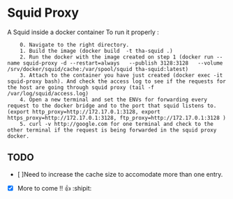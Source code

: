 # Squid Proxy
A Squid  inside a docker container
To run it properly :

	
```	
	0. Navigate to the right directory.
	1. Build the image (docker build  -t tha-squid .)
	2. Run the docker with the image created on step 1 (docker run --name squid-proxy -d --restart=always   --publish 3128:3128   --volume /srv/docker/squid/cache:/var/spool/squid tha-squid:latest)
	3. Attach to the container you have just created (docker exec -it squid-proxy bash). And check the access log to see if the requests for the host are going through squid proxy (tail -f /var/log/squid/access.log)
	4. Open a new terminal and set the ENVs for forwarding every request to the docker bridge and to the port that squid listens to.  (export http_proxy=http://172.17.0.1:3128, export https_proxy=http://172.17.0.1:3128, ftp_proxy=http://172.17.0.1:3128 )
	5. curl -v http://google.com for one terminal and check to the other terminal if the request is being forwarded in the squid proxy docker.
```




## TODO
- [ ]Need to increase the cache size to accomodate more than one entry.


- [x] More to come !! :+1: :shipit:
